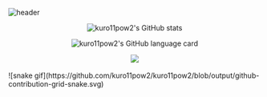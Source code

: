 ![header](https://capsule-render.vercel.app/api?type=waving&color=timeGradient&height=200&section=header&text=Hi%20there!&fontSize=70&animation=fadeIn)
<p align="center">
    <img alt="kuro11pow2's GitHub stats" src="https://github-readme-stats.vercel.app/api?username=kuro11pow2&hide=stars&count_private=true&theme=default&show_icons=true" style="text-align: center;">
</p>
<p align="center">    
    <img alt="kuro11pow2's GitHub language card" src="https://github-readme-stats.vercel.app/api/top-langs/?username=kuro11pow2&langs_count=5&hide=jupyter%20notebook&exclude_repo=kuro11pow2.github.io" style="text-align: center;">
</p>
<p align="center">    
<a href="https://hits.seeyoufarm.com"><img src="https://hits.seeyoufarm.com/api/count/incr/badge.svg?url=https%3A%2F%2Fgithub.com%2Fkuro11pow2%2Fhit-counter&count_bg=%2379C83D&title_bg=%23555555&icon=&icon_color=%23E7E7E7&title=hits&edge_flat=false"/></a>
</p>
![snake gif](https://github.com/kuro11pow2/kuro11pow2/blob/output/github-contribution-grid-snake.svg)
